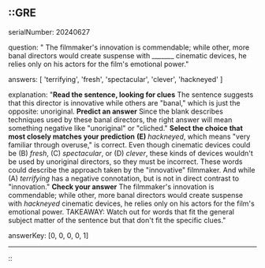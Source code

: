 ::GRE
---

serialNumber: 20240627

question: " The filmmaker's innovation is commendable; while other, more banal directors would create suspense with _______ cinematic devices, he relies only on his actors for the film's emotional power."

answers: [
  'terrifying',
  'fresh',
  'spectacular',
  'clever',
  'hackneyed'
]

explanation: "<strong>Read the sentence, looking for clues</strong> The sentence suggests that this director is innovative while others are \"banal,\" which is just the opposite: unoriginal. <strong>Predict an answer</strong> Since the blank describes techniques used by these banal directors, the right answer will mean something negative like \"unoriginal\" or \"cliched.\" <strong>Select the choice that most closely matches your prediction</strong> <strong>(E) </strong><i>hackneyed</i>, which means \"very familiar through overuse,\" is correct. Even though cinematic devices could be (B) <i>fresh</i>, (C) <i>spectacular</i>, or (D) <i>clever</i>, these kinds of devices wouldn't be used by unoriginal directors, so they must be incorrect. These words could describe the approach taken by the \"innovative\" filmmaker. And while (A) <i>terrifying</i> has a negative connotation, but is not in direct contrast to \"innovation.\" <strong>Check your answer</strong> The filmmaker's innovation is commendable; while other, more banal directors would create suspense with <i>hackneyed</i> cinematic devices, he relies only on his actors for the film's emotional power. TAKEAWAY: Watch out for words that fit the general subject matter of the sentence but that don't fit the specific clues."

answerKey: [0, 0, 0, 0, 1]

---
::